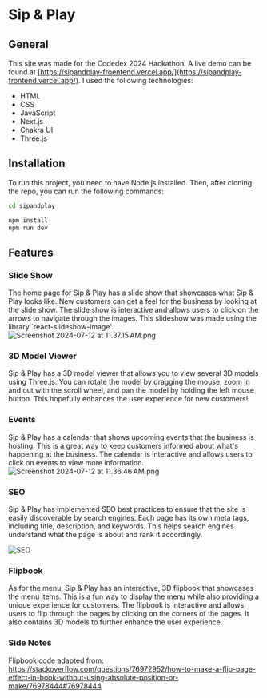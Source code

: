 # Sip & Play

## General

This site was made for the Codedex 2024 Hackathon. A live demo can be found at
[https://sipandplay-froentend.vercel.app/](https://sipandplay-frontend.vercel.app/).
I used the following technologies:

- HTML
- CSS
- JavaScript
- Next.js
- Chakra UI
- Three.js

## Installation

To run this project, you need to have Node.js installed. Then, after cloning the repo, you can run the following
commands:

```bash
cd sipandplay

npm install
npm run dev
```

## Features

### Slide Show

The home page for Sip & Play has a slide show that showcases what Sip & Play looks like. New customers can get a feel
for the business by looking at the slide show. The slide show is interactive and allows users to click on the arrows to
navigate through the images. This slideshow was made using the library `react-slideshow-image'.
![Screenshot 2024-07-12 at 11.37.15 AM.png](..%2F..%2F..%2F..%2F..%2Fvar%2Ffolders%2Flk%2F788whgcx1jdgqr09ngv0czc40000gn%2FT%2FTemporaryItems%2FNSIRD_screencaptureui_EiPbBr%2FScreenshot%202024-07-12%20at%2011.37.15%E2%80%AFAM.png)

### 3D Model Viewer

Sip & Play has a 3D model viewer that allows you to view several 3D models using Three.js. You can rotate the model by
dragging the
mouse, zoom in and out with the scroll wheel, and pan the model by holding the left mouse button. This hopefully
enhances the user experience for new customers!

### Events

Sip & Play has a calendar that shows upcoming events that the business is hosting. This is a great way to keep customers
informed about what's happening at the business. The calendar is interactive and allows users to click on events to view
more information.
![Screenshot 2024-07-12 at 11.36.46 AM.png](..%2F..%2F..%2F..%2F..%2Fvar%2Ffolders%2Flk%2F788whgcx1jdgqr09ngv0czc40000gn%2FT%2FTemporaryItems%2FNSIRD_screencaptureui_agyH0v%2FScreenshot%202024-07-12%20at%2011.36.46%E2%80%AFAM.png)

### SEO

Sip & Play has implemented SEO best practices to ensure that the site is easily discoverable by search engines. Each
page has its own meta tags, including title, description, and keywords. This helps search engines understand what the
page is about and rank it accordingly.

![SEO](..%2F..%2F..%2F..%2F..%2Fvar%2Ffolders%2Flk%2F788whgcx1jdgqr09ngv0czc40000gn%2FT%2FTemporaryItems%2FNSIRD_screencaptureui_tmFXDe%2FScreenshot%202024-07-12%20at%2011.34.26%E2%80%AFAM.png)

### Flipbook

As for the menu, Sip & Play has an interactive, 3D flipbook that showcases the menu items. This is a fun way to display
the menu while also providing a unique experience for customers. The flipbook is interactive and allows users to flip
through the pages by clicking on the corners of the pages. It also contains 3D models to further enhance the user
experience.

### Side Notes

Flipbook code adapted from:
https://stackoverflow.com/questions/76972952/how-to-make-a-flip-page-effect-in-book-without-using-absolute-position-or-make/76978444#76978444
